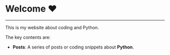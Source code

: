 # Welcome :heart:
---

This is my website about coding and Python.

The key contents are:

* **Posts**: A series of posts or coding snippets about **Python**.
